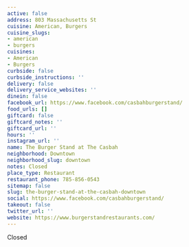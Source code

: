 ```yaml
---
active: false
address: 803 Massachusetts St
cuisine: American, Burgers
cuisine_slugs:
- american
- burgers
cuisines:
- American
- Burgers
curbside: false
curbside_instructions: ''
delivery: false
delivery_service_websites: ''
dinein: false
facebook_url: https://www.facebook.com/casbahburgerstand/
food_urls: []
giftcard: false
giftcard_notes: ''
giftcard_url: ''
hours: ''
instagram_url: ''
name: The Burger Stand at The Casbah
neighborhood: Downtown
neighborhood_slug: downtown
notes: Closed
place_type: Restaurant
restaurant_phone: 785-856-0543
sitemap: false
slug: the-burger-stand-at-the-casbah-downtown
social: https://www.facebook.com/casbahburgerstand/
takeout: false
twitter_url: ''
website: https://www.burgerstandrestaurants.com/
---
```


Closed